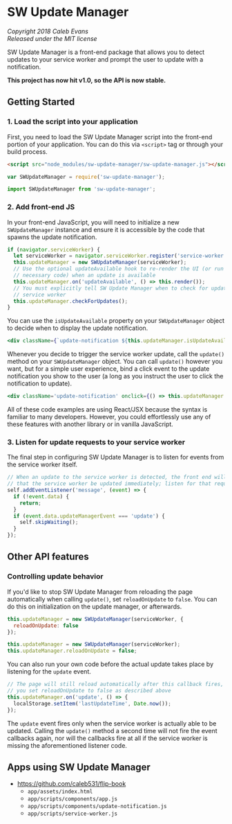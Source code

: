 # SW Update Manager

*Copyright 2018 Caleb Evans*  
*Released under the MIT license*  

SW Update Manager is a front-end package that allows you to detect updates to
your service worker and prompt the user to update with a notification.

**This project has now hit v1.0, so the API is now stable.**

## Getting Started

### 1. Load the script into your application

First, you need to load the SW Update Manager script into the front-end portion
of your application. You can do this via `<script>` tag or through your build
process.

```html
<script src="node_modules/sw-update-manager/sw-update-manager.js"></script>
```

```js
var SWUpdateManager = require('sw-update-manager');
```

```js
import SWUpdateManager from 'sw-update-manager';
```

### 2. Add front-end JS

In your front-end JavaScript, you will need to initialize a new
`SWUpdateManager` instance and ensure it is accessible by the code that spawns
the update notification.

```js
if (navigator.serviceWorker) {
  let serviceWorker = navigator.serviceWorker.register('service-worker.js');
  this.updateManager = new SWUpdateManager(serviceWorker);
  // Use the optional updateAvailable hook to re-render the UI (or run any other
  // necessary code) when an update is available
  this.updateManager.on('updateAvailable', () => this.render());
  // You must explicitly tell SW Update Manager when to check for updates to the
  // service worker
  this.updateManager.checkForUpdates();
}
```

You can use the `isUpdateAvailable` property on your `SWUpdateManager` object to
decide when to display the update notification.

```jsx
<div className={`update-notification ${this.updateManager.isUpdateAvailable ? 'visible': 'hidden'}`}></div>
```

Whenever you decide to trigger the service worker update, call the `update()`
method on your `SWUpdateManager` object. You can call `update()` however you
want, but for a simple user experience, bind a click event to the update
notification you show to the user (a long as you instruct the user to click the
notification to update).

```jsx
<div className='update-notification' onclick={() => this.updateManager.update()}></div>
```

All of these code examples are using React/JSX because the syntax is familiar to
many developers. However, you could effortlessly use any of these features with
another library or in vanilla JavaScript.

### 3. Listen for update requests to your service worker

The final step in configuring SW Update Manager is to listen for events from the
service worker itself.

```js
// When an update to the service worker is detected, the front end will request
// that the service worker be updated immediately; listen for that request here
self.addEventListener('message', (event) => {
  if (!event.data) {
    return;
  }
  if (event.data.updateManagerEvent === 'update') {
    self.skipWaiting();
  }
});
```

## Other API features

### Controlling update behavior

If you'd like to stop SW Update Manager from reloading the page automatically
when calling `update()`, set `reloadOnUpdate` to `false`. You can do this on
initialization on the update manager, or afterwards.

```js
this.updateManager = new SWUpdateManager(serviceWorker, {
  reloadOnUpdate: false
});
```

```js
this.updateManager = new SWUpdateManager(serviceWorker);
this.updateManager.reloadOnUpdate = false;
```

You can also run your own code before the actual update takes place by listening
for the `update` event.

```js
// The page will still reload automatically after this callback fires, unless
// you set reloadOnUpdate to false as described above
this.updateManager.on('update', () => {
  localStorage.setItem('lastUpdateTime', Date.now());
});
```

The `update` event fires only when the service worker is actually able to be
updated. Calling the `update()` method a second time will not fire the event
callbacks again, nor will the callbacks fire at all if the service worker is
missing the aforementioned listener code.

## Apps using SW Update Manager

- https://github.com/caleb531/flip-book
  - `app/assets/index.html`
  - `app/scripts/components/app.js`
  - `app/scripts/components/update-notification.js`
  - `app/scripts/service-worker.js`
